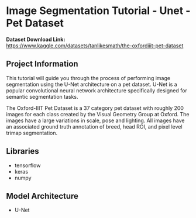 # Image Segmentation Tutorial - Unet - Pet Dataset

**Dataset Download Link:** https://www.kaggle.com/datasets/tanlikesmath/the-oxfordiiit-pet-dataset

## Project Information

This tutorial will guide you through the process of performing image segmentation using the U-Net architecture on a pet dataset. U-Net is a popular convolutional neural network architecture specifically designed for semantic segmentation tasks.

The Oxford-IIIT Pet Dataset is a 37 category pet dataset with roughly 200 images for each class created by the Visual Geometry Group at Oxford. The images have a large variations in scale, pose and lighting. All images have an associated ground truth annotation of breed, head ROI, and pixel level trimap segmentation.

## Libraries

- tensorflow
- keras
- numpy

## Model Architecture

- U-Net